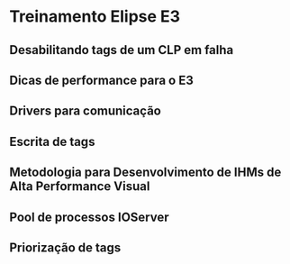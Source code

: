 Treinamento Elipse E3
=====================================================================================================

Desabilitando tags de um CLP em falha
-----------------------------------------------------------------------------------------------------

Dicas de performance para o E3
-----------------------------------------------------------------------------------------------------

Drivers para comunicação
-----------------------------------------------------------------------------------------------------

Escrita de tags
-----------------------------------------------------------------------------------------------------

Metodologia para Desenvolvimento de IHMs de Alta Performance Visual
-----------------------------------------------------------------------------------------------------

Pool de processos IOServer
-----------------------------------------------------------------------------------------------------

Priorização de tags
-----------------------------------------------------------------------------------------------------

